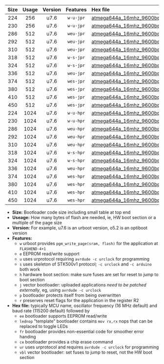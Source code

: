 |Size|Usage|Version|Features|Hex file|
|:-:|:-:|:-:|:-:|:--|
|224|256|u7.6|`w-u-jpr`|[atmega644a_16mhz_9600bps_ur_vbl.hex](https://raw.githubusercontent.com/stefanrueger/urboot/main//atmega644a_16mhz_9600bps_ur_vbl.hex)|
|230|256|u7.6|`w-u-jpr`|[atmega644a_16mhz_9600bps_lednop_ur_vbl.hex](https://raw.githubusercontent.com/stefanrueger/urboot/main//atmega644a_16mhz_9600bps_lednop_ur_vbl.hex)|
|286|512|u7.6|`weu-jpr`|[atmega644a_16mhz_9600bps_ee_ur_vbl.hex](https://raw.githubusercontent.com/stefanrueger/urboot/main//atmega644a_16mhz_9600bps_ee_ur_vbl.hex)|
|292|512|u7.6|`weu-jpr`|[atmega644a_16mhz_9600bps_ee_lednop_ur_vbl.hex](https://raw.githubusercontent.com/stefanrueger/urboot/main//atmega644a_16mhz_9600bps_ee_lednop_ur_vbl.hex)|
|310|512|u7.6|`weu-jpr`|[atmega644a_16mhz_9600bps_ee_lednop_fr_ur_vbl.hex](https://raw.githubusercontent.com/stefanrueger/urboot/main//atmega644a_16mhz_9600bps_ee_lednop_fr_ur_vbl.hex)|
|318|512|u7.6|`w-s-jpr`|[atmega644a_16mhz_9600bps_vbl.hex](https://raw.githubusercontent.com/stefanrueger/urboot/main//atmega644a_16mhz_9600bps_vbl.hex)|
|324|512|u7.6|`w-s-jpr`|[atmega644a_16mhz_9600bps_lednop_vbl.hex](https://raw.githubusercontent.com/stefanrueger/urboot/main//atmega644a_16mhz_9600bps_lednop_vbl.hex)|
|336|512|u7.6|`weu-jpr`|[atmega644a_16mhz_9600bps_ee_lednop_fr_ce_ur_vbl.hex](https://raw.githubusercontent.com/stefanrueger/urboot/main//atmega644a_16mhz_9600bps_ee_lednop_fr_ce_ur_vbl.hex)|
|374|512|u7.6|`wes-jpr`|[atmega644a_16mhz_9600bps_ee_vbl.hex](https://raw.githubusercontent.com/stefanrueger/urboot/main//atmega644a_16mhz_9600bps_ee_vbl.hex)|
|380|512|u7.6|`wes-jpr`|[atmega644a_16mhz_9600bps_ee_lednop_vbl.hex](https://raw.githubusercontent.com/stefanrueger/urboot/main//atmega644a_16mhz_9600bps_ee_lednop_vbl.hex)|
|410|512|u7.6|`wes-jpr`|[atmega644a_16mhz_9600bps_ee_lednop_fr_vbl.hex](https://raw.githubusercontent.com/stefanrueger/urboot/main//atmega644a_16mhz_9600bps_ee_lednop_fr_vbl.hex)|
|450|512|u7.6|`wes-jpr`|[atmega644a_16mhz_9600bps_ee_lednop_fr_ce_vbl.hex](https://raw.githubusercontent.com/stefanrueger/urboot/main//atmega644a_16mhz_9600bps_ee_lednop_fr_ce_vbl.hex)|
|224|1024|u7.6|`w-u-hpr`|[atmega644a_16mhz_9600bps_ur.hex](https://raw.githubusercontent.com/stefanrueger/urboot/main//atmega644a_16mhz_9600bps_ur.hex)|
|230|1024|u7.6|`w-u-hpr`|[atmega644a_16mhz_9600bps_lednop_ur.hex](https://raw.githubusercontent.com/stefanrueger/urboot/main//atmega644a_16mhz_9600bps_lednop_ur.hex)|
|286|1024|u7.6|`weu-hpr`|[atmega644a_16mhz_9600bps_ee_ur.hex](https://raw.githubusercontent.com/stefanrueger/urboot/main//atmega644a_16mhz_9600bps_ee_ur.hex)|
|292|1024|u7.6|`weu-hpr`|[atmega644a_16mhz_9600bps_ee_lednop_ur.hex](https://raw.githubusercontent.com/stefanrueger/urboot/main//atmega644a_16mhz_9600bps_ee_lednop_ur.hex)|
|310|1024|u7.6|`weu-hpr`|[atmega644a_16mhz_9600bps_ee_lednop_fr_ur.hex](https://raw.githubusercontent.com/stefanrueger/urboot/main//atmega644a_16mhz_9600bps_ee_lednop_fr_ur.hex)|
|318|1024|u7.6|`w-s-hpr`|[atmega644a_16mhz_9600bps.hex](https://raw.githubusercontent.com/stefanrueger/urboot/main//atmega644a_16mhz_9600bps.hex)|
|324|1024|u7.6|`w-s-hpr`|[atmega644a_16mhz_9600bps_lednop.hex](https://raw.githubusercontent.com/stefanrueger/urboot/main//atmega644a_16mhz_9600bps_lednop.hex)|
|336|1024|u7.6|`weu-hpr`|[atmega644a_16mhz_9600bps_ee_lednop_fr_ce_ur.hex](https://raw.githubusercontent.com/stefanrueger/urboot/main//atmega644a_16mhz_9600bps_ee_lednop_fr_ce_ur.hex)|
|374|1024|u7.6|`wes-hpr`|[atmega644a_16mhz_9600bps_ee.hex](https://raw.githubusercontent.com/stefanrueger/urboot/main//atmega644a_16mhz_9600bps_ee.hex)|
|380|1024|u7.6|`wes-hpr`|[atmega644a_16mhz_9600bps_ee_lednop.hex](https://raw.githubusercontent.com/stefanrueger/urboot/main//atmega644a_16mhz_9600bps_ee_lednop.hex)|
|410|1024|u7.6|`wes-hpr`|[atmega644a_16mhz_9600bps_ee_lednop_fr.hex](https://raw.githubusercontent.com/stefanrueger/urboot/main//atmega644a_16mhz_9600bps_ee_lednop_fr.hex)|
|450|1024|u7.6|`wes-hpr`|[atmega644a_16mhz_9600bps_ee_lednop_fr_ce.hex](https://raw.githubusercontent.com/stefanrueger/urboot/main//atmega644a_16mhz_9600bps_ee_lednop_fr_ce.hex)|

- **Size:** Bootloader code size including small table at top end
- **Useage:** How many bytes of flash are needed, ie, HW boot section or a multiple of the page size
- **Version:** For example, u7.6 is an urboot version, o5.2 is an optiboot version
- **Features:**
  + `w` urboot provides `pgm_write_page(sram, flash)` for the application at `FLASHEND-4+1`
  + `e` EEPROM read/write support
  + `u` uses urprotocol requiring `avrdude -c urclock` for programming
  + `s` uses skeleton of STK500v1 protocol; `-c urclock` and `-c arduino` both work
  + `h` hardware boot section: make sure fuses are set for reset to jump to boot section
  + `j` vector bootloader: uploaded applications *need to be patched externally*, eg, using `avrdude -c urclock`
  + `p` bootloader protects itself from being overwritten
  + `r` preserves reset flags for the application in the register R2
- **Hex file:** typically MCU name, oscillator frequency (16 MHz default) and baud rate (115200 default) followed by
  + `ee` bootloader supports EEPROM read/write
  + `lednop` "template" bootloader contains `mov rx,rx` nops that can be replaced to toggle LEDs
  + `fr` bootloader provides non-essential code for smoother error handing
  + `ce` bootloader provides a chip erase command
  + `ur` uses urprotocol and requires `avrdude -c urclock` for programming
  + `vbl` vector bootloader: set fuses to jump to reset, not the HW boot section
